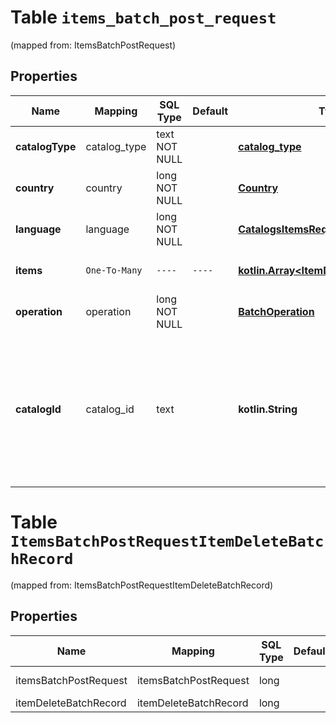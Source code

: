 
# Table `items_batch_post_request`
(mapped from: ItemsBatchPostRequest)

## Properties
Name | Mapping | SQL Type | Default | Type | Description | Notes
---- | ------- | -------- | ------- | ---- | ----------- | -----
**catalogType** | catalog_type | text NOT NULL |  | [**catalog_type**](#CatalogType) |  | 
**country** | country | long NOT NULL |  | [**Country**](Country.md) |  |  [foreignkey]
**language** | language | long NOT NULL |  | [**CatalogsItemsRequestLanguage**](CatalogsItemsRequestLanguage.md) |  |  [foreignkey]
**items** | `One-To-Many` | `----` | `----`  | [**kotlin.Array&lt;ItemDeleteBatchRecord&gt;**](ItemDeleteBatchRecord.md) | Array with catalogs items | 
**operation** | operation | long NOT NULL |  | [**BatchOperation**](BatchOperation.md) |  |  [foreignkey]
**catalogId** | catalog_id | text |  | **kotlin.String** | Catalog id pertaining to the creative assets item. If not provided, default to oldest creative assets catalog |  [optional]





# **Table `ItemsBatchPostRequestItemDeleteBatchRecord`**
(mapped from: ItemsBatchPostRequestItemDeleteBatchRecord)

## Properties
Name | Mapping | SQL Type | Default | Type | Description | Notes
---- | ------- | -------- | ------- | ---- | ----------- | -----
itemsBatchPostRequest | itemsBatchPostRequest | long | | kotlin.Long | Primary Key | *one*
itemDeleteBatchRecord | itemDeleteBatchRecord | long | | kotlin.Long | Foreign Key | *many*






